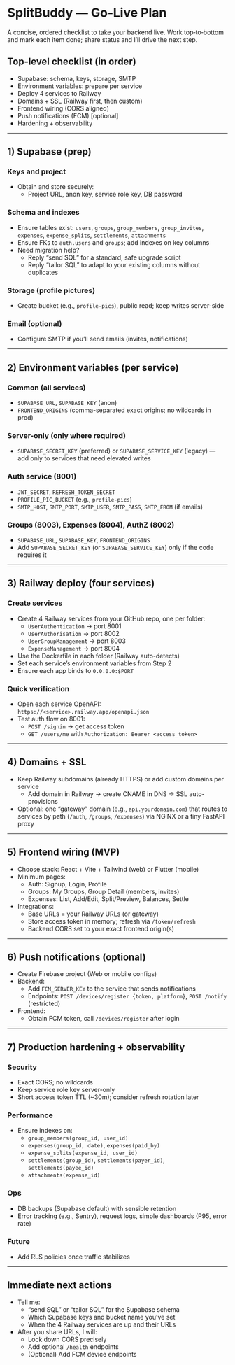 # SplitBuddy — Go‑Live Plan

A concise, ordered checklist to take your backend live. Work top‑to‑bottom and mark each item done; share status and I’ll drive the next step.

## Top-level checklist (in order)
- Supabase: schema, keys, storage, SMTP
- Environment variables: prepare per service
- Deploy 4 services to Railway
- Domains + SSL (Railway first, then custom)
- Frontend wiring (CORS aligned)
- Push notifications (FCM) [optional]
- Hardening + observability

---

## 1) Supabase (prep)

### Keys and project
- Obtain and store securely:
  - Project URL, anon key, service role key, DB password

### Schema and indexes
- Ensure tables exist: `users`, `groups`, `group_members`, `group_invites`, `expenses`, `expense_splits`, `settlements`, `attachments`
- Ensure FKs to `auth.users` and `groups`; add indexes on key columns
- Need migration help?
  - Reply “send SQL” for a standard, safe upgrade script
  - Reply “tailor SQL” to adapt to your existing columns without duplicates

### Storage (profile pictures)
- Create bucket (e.g., `profile-pics`), public read; keep writes server-side

### Email (optional)
- Configure SMTP if you’ll send emails (invites, notifications)

---

## 2) Environment variables (per service)

### Common (all services)
- `SUPABASE_URL`, `SUPABASE_KEY` (anon)
- `FRONTEND_ORIGINS` (comma-separated exact origins; no wildcards in prod)

### Server-only (only where required)
- `SUPABASE_SECRET_KEY` (preferred) or `SUPABASE_SERVICE_KEY` (legacy) — add only to services that need elevated writes

### Auth service (8001)
- `JWT_SECRET`, `REFRESH_TOKEN_SECRET`
- `PROFILE_PIC_BUCKET` (e.g., `profile-pics`)
- `SMTP_HOST`, `SMTP_PORT`, `SMTP_USER`, `SMTP_PASS`, `SMTP_FROM` (if emails)

### Groups (8003), Expenses (8004), AuthZ (8002)
- `SUPABASE_URL`, `SUPABASE_KEY`, `FRONTEND_ORIGINS`
- Add `SUPABASE_SECRET_KEY` (or `SUPABASE_SERVICE_KEY`) only if the code requires it

---

## 3) Railway deploy (four services)

### Create services
- Create 4 Railway services from your GitHub repo, one per folder:
  - `UserAuthentication` → port 8001
  - `UserAuthorisation` → port 8002
  - `UserGroupManagement` → port 8003
  - `ExpenseManagement` → port 8004
- Use the Dockerfile in each folder (Railway auto-detects)
- Set each service’s environment variables from Step 2
- Ensure each app binds to `0.0.0.0:$PORT`

### Quick verification
- Open each service OpenAPI: `https://<service>.railway.app/openapi.json`
- Test auth flow on 8001:
  - `POST /signin` → get access token
  - `GET /users/me` with `Authorization: Bearer <access_token>`

---

## 4) Domains + SSL
- Keep Railway subdomains (already HTTPS) or add custom domains per service
  - Add domain in Railway → create CNAME in DNS → SSL auto-provisions
- Optional: one “gateway” domain (e.g., `api.yourdomain.com`) that routes to services by path (`/auth`, `/groups`, `/expenses`) via NGINX or a tiny FastAPI proxy

---

## 5) Frontend wiring (MVP)
- Choose stack: React + Vite + Tailwind (web) or Flutter (mobile)
- Minimum pages:
  - Auth: Signup, Login, Profile
  - Groups: My Groups, Group Detail (members, invites)
  - Expenses: List, Add/Edit, Split/Preview, Balances, Settle
- Integrations:
  - Base URLs = your Railway URLs (or gateway)
  - Store access token in memory; refresh via `/token/refresh`
  - Backend CORS set to your exact frontend origin(s)

---

## 6) Push notifications (optional)
- Create Firebase project (Web or mobile configs)
- Backend:
  - Add `FCM_SERVER_KEY` to the service that sends notifications
  - Endpoints: `POST /devices/register {token, platform}`, `POST /notify` (restricted)
- Frontend:
  - Obtain FCM token, call `/devices/register` after login

---

## 7) Production hardening + observability

### Security
- Exact CORS; no wildcards
- Keep service role key server-only
- Short access token TTL (~30m); consider refresh rotation later

### Performance
- Ensure indexes on:
  - `group_members(group_id, user_id)`
  - `expenses(group_id, date)`, `expenses(paid_by)`
  - `expense_splits(expense_id, user_id)`
  - `settlements(group_id)`, `settlements(payer_id)`, `settlements(payee_id)`
  - `attachments(expense_id)`

### Ops
- DB backups (Supabase default) with sensible retention
- Error tracking (e.g., Sentry), request logs, simple dashboards (P95, error rate)

### Future
- Add RLS policies once traffic stabilizes

---

## Immediate next actions
- Tell me:
  - “send SQL” or “tailor SQL” for the Supabase schema
  - Which Supabase keys and bucket name you’ve set
  - When the 4 Railway services are up and their URLs
- After you share URLs, I will:
  - Lock down CORS precisely
  - Add optional `/health` endpoints
  - (Optional) Add FCM device endpoints
